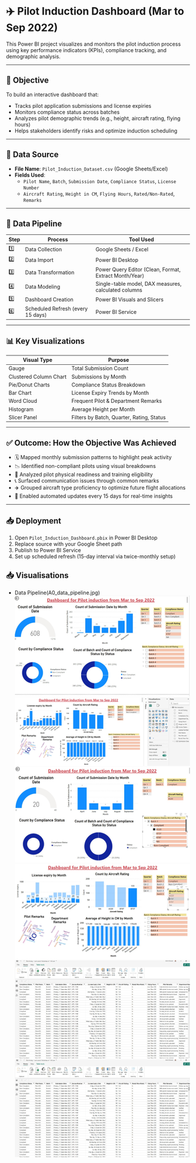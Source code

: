 # ✈️ Pilot Induction Dashboard (Mar to Sep 2022)

This Power BI project visualizes and monitors the pilot induction process using key performance indicators (KPIs), compliance tracking, and demographic analysis.

---

## 🎯 Objective

To build an interactive dashboard that:
- Tracks pilot application submissions and license expiries
- Monitors compliance status across batches
- Analyzes pilot demographic trends (e.g., height, aircraft rating, flying hours)
- Helps stakeholders identify risks and optimize induction scheduling

---

## 📁 Data Source

- **File Name**: `Pilot_Induction_Dataset.csv` (Google Sheets/Excel)
- **Fields Used**:  
  - `Pilot Name`, `Batch`, `Submission Date`, `Compliance Status`, `License Number`  
  - `Aircraft Rating`, `Height in CM`, `Flying Hours`, `Rated/Non-Rated`, `Remarks`  

---

## 🔄 Data Pipeline

| Step | Process                         | Tool Used       |
|------|----------------------------------|-----------------|
| 1️⃣   | Data Collection                 | Google Sheets / Excel |
| 2️⃣   | Data Import                     | Power BI Desktop |
| 3️⃣   | Data Transformation             | Power Query Editor (Clean, Format, Extract Month/Year) |
| 4️⃣   | Data Modeling                   | Single-table model, DAX measures, calculated columns |
| 5️⃣   | Dashboard Creation              | Power BI Visuals and Slicers |
| 6️⃣   | Scheduled Refresh (every 15 days) | Power BI Service |

---

## 📊 Key Visualizations

| Visual Type                    | Purpose                                     |
|-------------------------------|---------------------------------------------|
| Gauge                         | Total Submission Count                      |
| Clustered Column Chart        | Submissions by Month                        |
| Pie/Donut Charts              | Compliance Status Breakdown                 |
| Bar Chart                     | License Expiry Trends by Month              |
| Word Cloud                    | Frequent Pilot & Department Remarks         |
| Histogram                     | Average Height per Month                    |
| Slicer Panel                  | Filters by Batch, Quarter, Rating, Status   |

---

## ✅ Outcome: How the Objective Was Achieved

- 🗓️ Mapped monthly submission patterns to highlight peak activity
- 📉 Identified non-compliant pilots using visual breakdowns
- 📏 Analyzed pilot physical readiness and training eligibility
- 📞 Surfaced communication issues through common remarks
- ✈️ Grouped aircraft type proficiency to optimize future flight allocations
- 🔁 Enabled automated updates every 15 days for real-time insights

---

## 📥 Deployment

1. Open `Pilot_Induction_Dashboard.pbix` in Power BI Desktop
2. Replace source with your Google Sheet path 
3. Publish to Power BI Service
4. Set up scheduled refresh (15-day interval via twice-monthly setup)

## 📥 Visualisations
- Data Pipeline(A0_data_pipeline.jpg)
![Dashboard](A.jpg)
![Dashboard 2](B.jpg)
![A320_rated-Batch](C_A320_rated-Batch1.jpg)
![B737_rated-Batch](D_737_rated.jpg)
![Dataset](E_dataset.jpg)
![Google sheet_API link](E_dataset.jpg)


